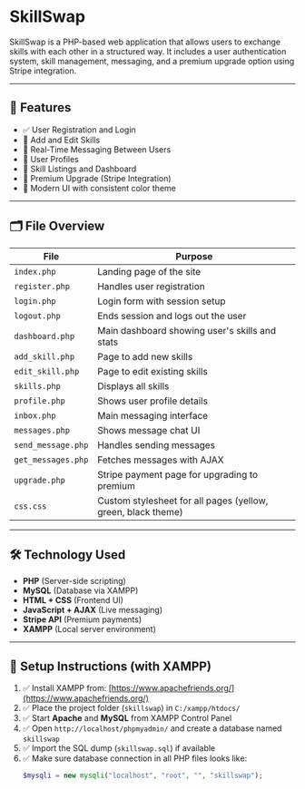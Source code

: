 # SkillSwap 

SkillSwap is a PHP-based web application that allows users to exchange skills with each other in a structured way. It includes a user authentication system, skill management, messaging, and a premium upgrade option using Stripe integration.

---

## 🚀 Features

- ✅ User Registration and Login
- 🧠 Add and Edit Skills
- 💬 Real-Time Messaging Between Users
- 👤 User Profiles
- 🧾 Skill Listings and Dashboard
- 🌟 Premium Upgrade (Stripe Integration)
- 🎨 Modern UI with consistent color theme

---

## 🗂️ File Overview

| File | Purpose |
|------|---------|
| `index.php` | Landing page of the site |
| `register.php` | Handles user registration |
| `login.php` | Login form with session setup |
| `logout.php` | Ends session and logs out the user |
| `dashboard.php` | Main dashboard showing user's skills and stats |
| `add_skill.php` | Page to add new skills |
| `edit_skill.php` | Page to edit existing skills |
| `skills.php` | Displays all skills |
| `profile.php` | Shows user profile details |
| `inbox.php` | Main messaging interface |
| `messages.php` | Shows message chat UI |
| `send_message.php` | Handles sending messages |
| `get_messages.php` | Fetches messages with AJAX |
| `upgrade.php` | Stripe payment page for upgrading to premium |
| `css.css` | Custom stylesheet for all pages (yellow, green, black theme) |

---

## 🛠️ Technology Used

- **PHP** (Server-side scripting)
- **MySQL** (Database via XAMPP)
- **HTML + CSS** (Frontend UI)
- **JavaScript + AJAX** (Live messaging)
- **Stripe API** (Premium payments)
- **XAMPP** (Local server environment)

---

## 🧪 Setup Instructions (with XAMPP)

1. ✅ Install XAMPP from: [https://www.apachefriends.org/](https://www.apachefriends.org/)
2. ✅ Place the project folder (`skillswap`) in `C:/xampp/htdocs/`
3. ✅ Start **Apache** and **MySQL** from XAMPP Control Panel
4. ✅ Open `http://localhost/phpmyadmin/` and create a database named `skillswap`
5. ✅ Import the SQL dump (`skillswap.sql`) if available
6. ✅ Make sure database connection in all PHP files looks like:
   ```php
   $mysqli = new mysqli("localhost", "root", "", "skillswap");
